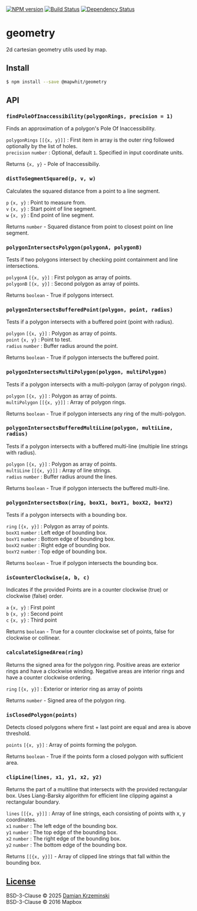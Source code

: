 [![NPM version][npm-image]][npm-url]
[![Build Status][build-image]][build-url]
[![Dependency Status][deps-image]][deps-url]

# geometry

2d cartesian geometry utils used by map.

## Install

```sh  
$ npm install --save @mapwhit/geometry
```  

## API

### `findPoleOfInaccessibility(polygonRings, precision = 1)`

Finds an approximation of a polygon's Pole Of Inaccessibility.

`polygonRings` `[[{x, y}]]` : First item in array is the outer ring followed optionally by the list of holes.  
`precision` `number` : Optional, default `1`. Specified in input coordinate units.  

Returns `{x, y}` - Pole of Inaccessibiliy.

### `distToSegmentSquared(p, v, w)`

Calculates the squared distance from a point to a line segment.

`p` `{x, y}` : Point to measure from.  
`v` `{x, y}` : Start point of line segment.  
`w` `{x, y}` : End point of line segment.  

Returns `number` - Squared distance from point to closest point on line segment.

### `polygonIntersectsPolygon(polygonA, polygonB)`

Tests if two polygons intersect by checking point containment and line intersections.

`polygonA` `[{x, y}]` : First polygon as array of points.  
`polygonB` `[{x, y}]` : Second polygon as array of points.  

Returns `boolean` - True if polygons intersect.

### `polygonIntersectsBufferedPoint(polygon, point, radius)`

Tests if a polygon intersects with a buffered point (point with radius).

`polygon` `[{x, y}]` : Polygon as array of points.  
`point` `{x, y}` : Point to test.  
`radius` `number` : Buffer radius around the point.  

Returns `boolean` - True if polygon intersects the buffered point.

### `polygonIntersectsMultiPolygon(polygon, multiPolygon)`

Tests if a polygon intersects with a multi-polygon (array of polygon rings).

`polygon` `[{x, y}]` : Polygon as array of points.  
`multiPolygon` `[[{x, y}]]` : Array of polygon rings.  

Returns `boolean` - True if polygon intersects any ring of the multi-polygon.

### `polygonIntersectsBufferedMultiLine(polygon, multiLine, radius)`

Tests if a polygon intersects with a buffered multi-line (multiple line strings with radius).

`polygon` `[{x, y}]` : Polygon as array of points.  
`multiLine` `[[{x, y}]]` : Array of line strings.  
`radius` `number` : Buffer radius around the lines.  

Returns `boolean` - True if polygon intersects the buffered multi-line.

### `polygonIntersectsBox(ring, boxX1, boxY1, boxX2, boxY2)`

Tests if a polygon intersects with a bounding box.

`ring` `[{x, y}]` : Polygon as array of points.  
`boxX1` `number` : Left edge of bounding box.  
`boxY1` `number` : Bottom edge of bounding box.  
`boxX2` `number` : Right edge of bounding box.  
`boxY2` `number` : Top edge of bounding box.  

Returns `boolean` - True if polygon intersects the bounding box.

### `isCounterClockwise(a, b, c)`

Indicates if the provided Points are in a counter clockwise (true) or clockwise (false) order.

`a` `{x, y}` : First point  
`b` `{x, y}` : Second point  
`c` `{x, y}` : Third point  

Returns `boolean` - True for a counter clockwise set of points, false for clockwise or collinear.

### `calculateSignedArea(ring)`

Returns the signed area for the polygon ring. Positive areas are exterior rings and have a clockwise winding. Negative areas are interior rings and have a counter clockwise ordering.

`ring` `[{x, y}]` : Exterior or interior ring as array of points  

Returns `number` - Signed area of the polygon ring.

### `isClosedPolygon(points)`

Detects closed polygons where first + last point are equal and area is above threshold.

`points` `[{x, y}]` : Array of points forming the polygon.  

Returns `boolean` - True if the points form a closed polygon with sufficient area.

### `clipLine(lines, x1, y1, x2, y2)`

Returns the part of a multiline that intersects with the provided rectangular box.
Uses Liang-Barsky algorithm for efficient line clipping against a rectangular boundary.

`lines` `[[{x, y}]]` : Array of line strings, each consisting of points with x, y coordinates.  
`x1` `number` : The left edge of the bounding box.  
`y1` `number` : The top edge of the bounding box.  
`x2` `number` : The right edge of the bounding box.  
`y2` `number` : The bottom edge of the bounding box.  

Returns `[[{x, y}]]` - Array of clipped line strings that fall within the bounding box.

## [License](LICENSE)

BSD-3-Clause © 2025 [Damian Krzeminski](https://pirxpilot.me)  
BSD-3-Clause © 2016 Mapbox

[npm-image]: https://img.shields.io/npm/v/@mapwhit/geometry
[npm-url]: https://npmjs.org/package/@mapwhit/geometry

[build-url]: https://github.com/mapwhit/geometry/actions/workflows/check.yaml
[build-image]: https://img.shields.io/github/actions/workflow/status/mapwhit/geometry/check.yaml?branch=main

[deps-image]: https://img.shields.io/librariesio/release/npm/@mapwhit/geometry
[deps-url]: https://libraries.io/npm/@mapwhit%2Fgeometry
